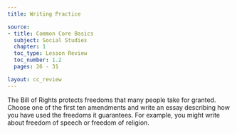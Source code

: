 ```yaml
---
title: Writing Practice

source:
- title: Common Core Basics
  subject: Social Studies
  chapter: 1
  toc_type: Lesson Review
  toc_number: 1.2
  pages: 26 - 31

layout: cc_review
---
```

The Bill of Rights protects freedoms that many people take for granted. Choose one of the first ten amendments and write an essay describing how you have used the freedoms it guarantees. For example, you might write about freedom of speech or freedom of religion.